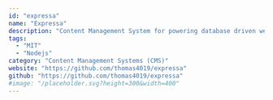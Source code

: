 ```yaml
---
id: "expressa"
name: "Expressa"
description: "Content Management System for powering database driven websites using JSON schemas. Provides permission management and automatic REST APIs."
tags:
  - "MIT"
  - "Nodejs"
category: "Content Management Systems (CMS)"
website: "https://github.com/thomas4019/expressa"
github: "https://github.com/thomas4019/expressa"
#image: "/placeholder.svg?height=300&width=400"
---
```


